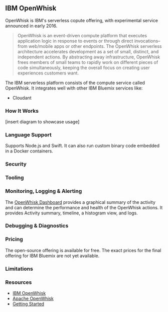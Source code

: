 ## IBM OpenWhisk

OpenWhisk is IBM's serverless copute offering, with experimental service announced in early 2016.

> OpenWhisk is an event-driven compute platform that executes application logic in response to events or through direct invocations–from web/mobile apps or other endpoints. The OpenWhisk serverless architecture accelerates development as a set of small, distinct, and independent actions. By abstracting away infrastructure, OpenWhisk frees members of small teams to rapidly work on different pieces of code simultaneously, keeping the overall focus on creating user experiences customers want.

The IBM serverless platform consists of the compute service called OpenWhisk. It integrates well with other IBM Bluemix services like:

* Cloudant


### How It Works

[insert diagram to showcase usage]

### Language Support

Supports Node.js and Swift. It can also run custom binary code embedded in a Docker containers.

### Security


### Tooling


### Monitoring, Logging & Alerting

The [OpenWhisk Dashboard](https://ng.bluemix.net/whisk/dashboard/) provides a graphical summary of the activity and can determine the performance and health of the OpenWhisk actions. It provides Activity summary, timeline, a histogram view, and logs.

### Debugging & Diagnostics


### Pricing

The open-source offering is available for free. The exact prices for the final offering for IBM Bluemix are not yet available.

### Limitations


### Resources

* [IBM OpenWhisk](https://www.ibm.com/cloud-computing/bluemix/openwhisk)
* [Apache OpenWhisk](http://openwhisk.org/)
* [Getting Started](https://console.ng.bluemix.net/docs/openwhisk/index.html#getting-started-with-openwhisk)